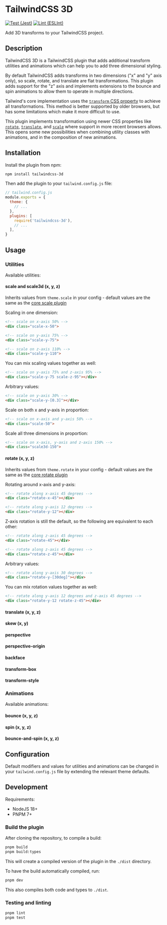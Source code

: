# TailwindCSS 3D

[![Test (Jest)](https://github.com/sambauers/tailwindcss-3d/actions/workflows/test-jest.yml/badge.svg)](https://github.com/sambauers/tailwindcss-3d/actions/workflows/test-jest.yml)
[![Lint (ESLInt)](https://github.com/sambauers/tailwindcss-3d/actions/workflows/lint-eslint.yml/badge.svg)](https://github.com/sambauers/tailwindcss-3d/actions/workflows/lint-eslint.yml)

Add 3D transforms to your TailwindCSS project.

## Description

TailwindCSS 3D is a TailwindCSS plugin that adds additional transform utilities
and animations which can help you to add three dimensional styling.

By default TailwindCSS adds transforms in two dimensions ("x" and "y" axis
only), so scale, rotate, and translate are flat transformations. This plugin
adds support for the "z" axis and implements extensions to the bounce and spin
animations to allow them to operate in multiple directions.

Tailwind's core implementation uses the
[`transform` CSS property](https://developer.mozilla.org/en-US/docs/Web/CSS/transform)
to achieve all transformations. This method is better supported by older
browsers, but has some limitations which make it more difficult to use.

This plugin implements transformation using newer CSS properties like
[`rotate`](https://developer.mozilla.org/en-US/docs/Web/CSS/rotate),
[`translate`](https://developer.mozilla.org/en-US/docs/Web/CSS/translate),
and [`scale`](https://developer.mozilla.org/en-US/docs/Web/CSS/scale)
where support in more recent browsers allows. This opens some new possibilities
when combining utility classes with animations, and in the composition of new
animations.

## Installation

Install the plugin from npm:

```sh
npm install tailwindcss-3d
```

Then add the plugin to your `tailwind.config.js` file:

```js
// tailwind.config.js
module.exports = {
  theme: {
    // ...
  },
  plugins: [
    require('tailwindcss-3d'),
    // ...
  ],
}
```

## Usage

### Utilities

Available utilities:

#### scale and scale3d (x, y, z)

Inherits values from `theme.scale` in your config - default values are the same as the [core scale plugin](https://tailwindcss.com/docs/scale)

Scaling in one dimension:

```html
<!-- scale on x-axis 50% -->
<div class="scale-x-50">

<!-- scale on y-axis 75% -->
<div class="scale-y-75">

<!-- scale on z-axis 110% -->
<div class="scale-y-110">
```

You can mix scaling values together as well:

```html
<!-- scale on y-axis 75% and z-axis 95% -->
<div class="scale-y-75 scale-z-95"></div>
```

Arbitrary values:

```html
<!-- scale on y-axis 30% -->
<div class="scale-y-[0.3]"></div>

```

Scale on both x and y-axis in proportion:

```html
<!-- scale on x-axis and y-axis 50% -->
<div class="scale-50">
```

Scale all three dimensions in proportion:

```html
<!-- scale on x-axis, y-axis and z-axis 150% -->
<div class="scale3d-150">
```

#### rotate (x, y, z)

Inherits values from `theme.rotate` in your config - default values are the same as the [core rotate plugin](https://tailwindcss.com/docs/rotate)

Rotating around x-axis and y-axis:

```html
<!-- rotate along x-axis 45 degrees -->
<div class="rotate-x-45"></div>

<!-- rotate along y-axis 12 degrees -->
<div class="rotate-y-12"></div>
```

Z-axis rotation is still the default, so the following are equivalent to each other:

```html
<!-- rotate along z-axis 45 degrees -->
<div class="rotate-45"></div>

<!-- rotate along z-axis 45 degrees -->
<div class="rotate-z-45"></div>
```

Arbitrary values:

```html
<!-- rotate along y-axis 30 degrees -->
<div class="rotate-y-[30deg]"></div>
```

You can mix rotation values together as well:

```html
<!-- rotate along y-axis 12 degrees and z-axis 45 degrees -->
<div class="rotate-y-12 rotate-z-45"></div>
```

#### translate (x, y, z)
#### skew (x, y)
#### perspective
#### perspective-origin
#### backface
#### transform-box
#### transform-style

### Animations

Available animations:

#### bounce (x, y, z)
#### spin (x, y, z)
#### bounce-and-spin (x, y, z)

## Configuration

Default modifiers and values for utilities and animations can be changed in your
`tailwind.config.js` file by extending the relevant theme defaults.

## Development

Requirements:

* NodeJS 18+
* PNPM 7+

### Build the plugin

After cloning the repository, to compile a build:

```sh
pnpm build
pnpm build:types
```

This will create a compiled version of the plugin in the `./dist` directory.

To have the build automatically compiled, run:

```sh
pnpm dev
```

This also compiles both code and types to `./dist`.

### Testing and linting

```sh
pnpm lint
pnpm test
```
